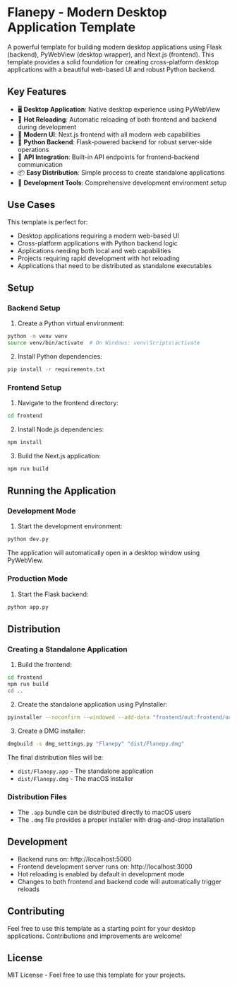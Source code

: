 # Flanepy - Modern Desktop Application Template

A powerful template for building modern desktop applications using Flask (backend), PyWebView (desktop wrapper), and Next.js (frontend). This template provides a solid foundation for creating cross-platform desktop applications with a beautiful web-based UI and robust Python backend.

## Key Features

- 🖥️ **Desktop Application**: Native desktop experience using PyWebView
- 🔄 **Hot Reloading**: Automatic reloading of both frontend and backend during development
- 🎨 **Modern UI**: Next.js frontend with all modern web capabilities
- 🐍 **Python Backend**: Flask-powered backend for robust server-side operations
- 🔌 **API Integration**: Built-in API endpoints for frontend-backend communication
- 📦 **Easy Distribution**: Simple process to create standalone applications
- 🔧 **Development Tools**: Comprehensive development environment setup

## Use Cases

This template is perfect for:
- Desktop applications requiring a modern web-based UI
- Cross-platform applications with Python backend logic
- Applications needing both local and web capabilities
- Projects requiring rapid development with hot reloading
- Applications that need to be distributed as standalone executables

## Setup

### Backend Setup
1. Create a Python virtual environment:
```bash
python -m venv venv
source venv/bin/activate  # On Windows: venv\Scripts\activate
```

2. Install Python dependencies:
```bash
pip install -r requirements.txt
```

### Frontend Setup
1. Navigate to the frontend directory:
```bash
cd frontend
```

2. Install Node.js dependencies:
```bash
npm install
```

3. Build the Next.js application:
```bash
npm run build
```

## Running the Application

### Development Mode
1. Start the development environment:
```bash
python dev.py
```

The application will automatically open in a desktop window using PyWebView.

### Production Mode
1. Start the Flask backend:
```bash
python app.py
```

## Distribution

### Creating a Standalone Application

1. Build the frontend:
```bash
cd frontend
npm run build
cd ..
```

2. Create the standalone application using PyInstaller:
```bash
pyinstaller --noconfirm --windowed --add-data "frontend/out:frontend/out" --name "Flanepy" app.py
```

3. Create a DMG installer:
```bash
dmgbuild -s dmg_settings.py "Flanepy" "dist/Flanepy.dmg"
```

The final distribution files will be:
- `dist/Flanepy.app` - The standalone application
- `dist/Flanepy.dmg` - The macOS installer

### Distribution Files
- The `.app` bundle can be distributed directly to macOS users
- The `.dmg` file provides a proper installer with drag-and-drop installation

## Development

- Backend runs on: http://localhost:5000
- Frontend development server runs on: http://localhost:3000
- Hot reloading is enabled by default in development mode
- Changes to both frontend and backend code will automatically trigger reloads

## Contributing

Feel free to use this template as a starting point for your desktop applications. Contributions and improvements are welcome!

## License

MIT License - Feel free to use this template for your projects. 